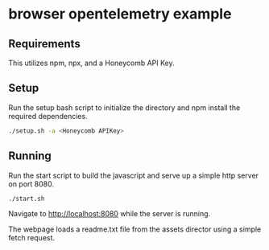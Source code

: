 # browser opentelemetry example

## Requirements

This utilizes npm, npx, and a Honeycomb API Key.

## Setup
Run the setup bash script to initialize the directory and npm install the required dependencies. 

```bash
./setup.sh -a <Honeycomb APIKey>
```

## Running
Run the start script to build the javascript and serve up a simple http server on port 8080. 
  
```bash
./start.sh
```

Navigate to [http://localhost:8080](http://localhost:8080) while the server is running.  

The webpage loads a readme.txt file from the assets director using a simple fetch request.  
